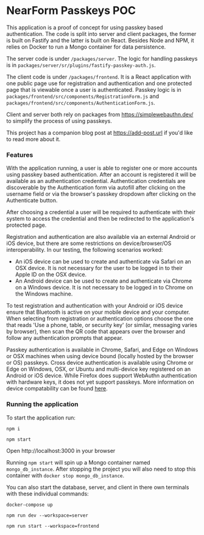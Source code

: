# NearForm Passkeys POC

This application is a proof of concept for using passkey based authentication. The code is split into server and client packages, the former is built on Fastify and the latter is built on React. Besides Node and NPM, it relies on Docker to run a Mongo container for data persistence.

The server code is under `/packages/server`. The logic for handling passkeys is in `packages/server/sr/plugins/fastify-passkey-auth.js`.

The client code is under `/packages/frontend`. It is a React application with one public page use for registration and authentication and one protected page that is viewable once a user is authenticated. Passkey logic is in `packages/frontend/src/components/RegistrationForm.js` and `packages/frontend/src/components/AuthenticationForm.js`.

Client and server both rely on packages from https://simplewebauthn.dev/ to simplify the process of using passkeys.

This project has a companion blog post at https://add-post.url if you'd like to read more about it.

### Features

With the application running, a user is able to register one or more accounts using passkey based authentication. After an account is registered it will be available as an authentication credential. Authentication credentials are discoverable by the Authentication form via autofill after clicking on the username field or via the browser's passkey dropdown after clicking on the Authenticate button.

After choosing a credential a user will be required to authenticate with their system to access the credential and then be redirected to the application's protected page.

Registration and authentication are also available via an external Android or iOS device, but there are some restrictions on device/browser/OS interoperability. In our testing, the following scenarios worked:

* An iOS device can be used to create and authenticate via Safari on an OSX device. It is not necessary for the user to be logged in to their Apple ID on the OSX device.
* An Android device can be used to create and authenticate via Chrome on a Windows device. It is not necessary to be logged in to Chrome on the Windows machine.

To test registration and authentication with your Android or iOS device ensure that Bluetooth is active on your mobile device and your computer. When selecting from registration or authentication options choose the one that reads 'Use a phone, table, or security key' (or similar, messaging varies by browser), then scan the QR code that appears over the browser and follow any authentication prompts that appear.

Passkey authentication is available in Chrome, Safari, and Edge on Windows or OSX machines when using device bound (locally hosted by the browser or OS) passkeys. Cross device authentication is available using Chrome or Edge on Windows, OSX, or Ubuntu and multi-device key registered on an Android or iOS device. While Firefox does support WebAuthn authentication with hardware keys, it does not yet support passkeys. More information on device compatability can be found [here](https://passkeys.dev/device-support/).

### Running the application

To start the application run:

`npm i`

`npm start`

Open http://localhost:3000 in your browser

Running `npm start` will spin up a Mongo container named `mongo_db_instance`. After stopping the project you will also need to stop this container with `docker stop mongo_db_instance`.

You can also start the database, server, and client in there own terminals with these individual commands:

`docker-compose up`

`npm run dev --workspace=server`

`npm run start --workspace=frontend`
